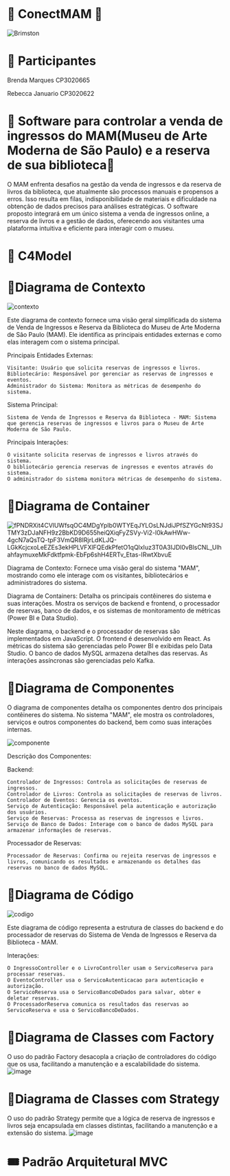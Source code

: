 # 🎫 ConectMAM 🎫
![Brimston](https://github.com/rebeccajanuario/Biblioteca/assets/129446615/3187f19a-6598-4688-84d2-ae7aa7af4729)

# 👥 Participantes
Brenda Marques CP3020665

Rebecca Januario CP3020622

# 🎨 Software para controlar a venda de ingressos do MAM(Museu de Arte Moderna de São Paulo) e a reserva de sua biblioteca🎨
O MAM enfrenta desafios na gestão da venda de ingressos e da reserva de livros da biblioteca, que atualmente são processos manuais e propensos a erros. Isso resulta em filas, indisponibilidade de materiais e dificuldade na obtenção de dados precisos para análises estratégicas. O software proposto integrará em um único sistema a venda de ingressos online, a reserva de livros e a gestão de dados, oferecendo aos visitantes uma plataforma intuitiva e eficiente para interagir com o museu.


# 🔖 C4Model
# 🔸Diagrama de Contexto

![contexto](https://github.com/rebeccajanuario/Biblioteca/assets/65727310/1fc797aa-c85a-4832-b1e4-9529df248000)

Este diagrama de contexto fornece uma visão geral simplificada do sistema de Venda de Ingressos e Reserva da Biblioteca do Museu de Arte Moderna de São Paulo (MAM). Ele identifica as principais entidades externas e como elas interagem com o sistema principal.

Principais Entidades Externas:

    Visitante: Usuário que solicita reservas de ingressos e livros.
    Bibliotecário: Responsável por gerenciar as reservas de ingressos e eventos.
    Administrador do Sistema: Monitora as métricas de desempenho do sistema.

Sistema Principal:

    Sistema de Venda de Ingressos e Reserva da Biblioteca - MAM: Sistema que gerencia reservas de ingressos e livros para o Museu de Arte Moderna de São Paulo.

Principais Interações:

    O visitante solicita reservas de ingressos e livros através do sistema.
    O bibliotecário gerencia reservas de ingressos e eventos através do sistema.
    O administrador do sistema monitora métricas de desempenho do sistema.
# 🔸Diagrama de Container

![fPNDRXit4CVlUWfsqOC4MDgYpIb0WTYEqJYLOsLNJdiJPfSZYGcNt93SJTMY3zDJaNFH9z2BbKD9D655heiQXiqFyZSVy-Vi2-l0kAwHWw-4gcN7aQsTQ-tpF3VmQR8IRjrLdKLJQ-LGkKcjcxoLeEZEs3ekHPLVFXlFQEdkPfetO1qQlxIuz3T0A3IJDl0vBlsCNL_UlhahfaymuxeMkFdktfpmk-EbFp6shH4ERTv_Etas-IRwtXbvuE](https://github.com/rebeccajanuario/Biblioteca/assets/65727310/a3af71fc-7e75-4d89-a839-8bedfb72907b)

Diagrama de Contexto:
Fornece uma visão geral do sistema "MAM", mostrando como ele interage com os visitantes, bibliotecários e administradores do sistema.

Diagrama de Containers:
Detalha os principais contêineres do sistema e suas interações. Mostra os serviços de backend e frontend, o processador de reservas, banco de dados, e os sistemas de monitoramento de métricas (Power BI e Data Studio).

Neste diagrama, o backend e o processador de reservas são implementados em JavaScript. O frontend é desenvolvido em React. As métricas do sistema são gerenciadas pelo Power BI e exibidas pelo Data Studio. O banco de dados MySQL armazena detalhes das reservas. As interações assíncronas são gerenciadas pelo Kafka.



# 🔸Diagrama de Componentes
O diagrama de componentes detalha os componentes dentro dos principais contêineres do sistema. No sistema "MAM", ele mostra os controladores, serviços e outros componentes do backend, bem como suas interações internas.

![componente](https://github.com/rebeccajanuario/ConectMAM/assets/65727310/089ec350-51ee-49cc-b357-4e2084ab6da6)


Descrição dos Componentes:

Backend:

    Controlador de Ingressos: Controla as solicitações de reservas de ingressos.
    Controlador de Livros: Controla as solicitações de reservas de livros.
    Controlador de Eventos: Gerencia os eventos.
    Serviço de Autenticação: Responsável pela autenticação e autorização dos usuários.
    Serviço de Reservas: Processa as reservas de ingressos e livros.
    Serviço de Banco de Dados: Interage com o banco de dados MySQL para armazenar informações de reservas.

Processador de Reservas:

    Processador de Reservas: Confirma ou rejeita reservas de ingressos e livros, comunicando os resultados e armazenando os detalhes das reservas no banco de dados MySQL.


# 🔸Diagrama de Código

![codigo](https://github.com/rebeccajanuario/ConectMAM/assets/65727310/1ce34b79-fd8f-45d3-8fb3-e7df28093ccb)




Este diagrama de código representa a estrutura de classes do backend e do processador de reservas do Sistema de Venda de Ingressos e Reserva da Biblioteca - MAM.

Interações:

    O IngressoController e o LivroController usam o ServicoReserva para processar reservas.
    O EventoController usa o ServicoAutenticacao para autenticação e autorização.
    O ServicoReserva usa o ServicoBancoDeDados para salvar, obter e deletar reservas.
    O ProcessadorReserva comunica os resultados das reservas ao ServicoReserva e usa o ServicoBancoDeDados.
    
# 🔸Diagrama de Classes com Factory
O uso do padrão Factory desacopla a criação de controladores do código que os usa, facilitando a manutenção e a escalabilidade do sistema.
![image](https://github.com/rebeccajanuario/ConectMAM/assets/129446615/1de4d184-a550-49da-81b2-415e3e205949)




# 🔸Diagrama de Classes com Strategy
O uso do padrão Strategy permite que a lógica de reserva de ingressos e livros seja encapsulada em classes distintas, facilitando a manutenção e a extensão do sistema.
![image](https://github.com/rebeccajanuario/ConectMAM/assets/129446615/7bc8e36f-eb62-4a11-beac-3c22b95bdffc)

# 🎟 Padrão Arquitetural MVC







